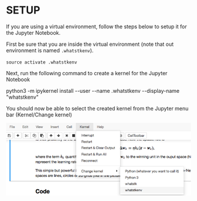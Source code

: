 # SETUP

If you are using a virtual environment, follow the steps below to setup it for the Jupyter Notebook.

First be sure that you are inside the virtual environment (note that out environment is named `.whatstkenv`).

`source activate .whatstkenv`

Next, run the following command to create a kernel for the Jupyter Notebook

python3 -m ipykernel install --user --name .whatstkenv --display-name "whatstkenv"

You should now be able to select the created kernel from the Jupyter menu bar (Kernel/Change kernel)

![](files/kernelsetup.png?raw=true)

